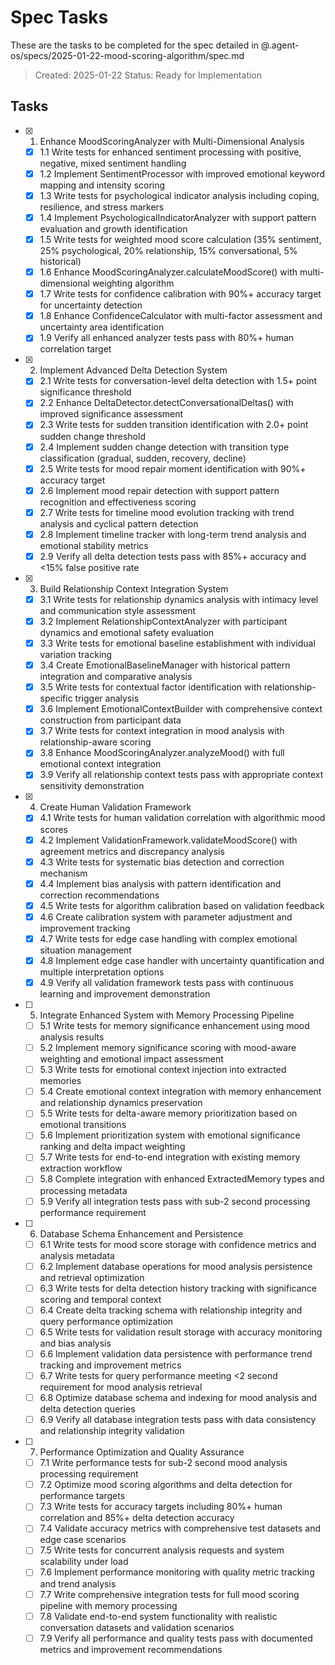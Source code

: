 # Spec Tasks

These are the tasks to be completed for the spec detailed in @.agent-os/specs/2025-01-22-mood-scoring-algorithm/spec.md

> Created: 2025-01-22
> Status: Ready for Implementation

## Tasks

- [x] 1. Enhance MoodScoringAnalyzer with Multi-Dimensional Analysis
  - [x] 1.1 Write tests for enhanced sentiment processing with positive, negative, mixed sentiment handling
  - [x] 1.2 Implement SentimentProcessor with improved emotional keyword mapping and intensity scoring
  - [x] 1.3 Write tests for psychological indicator analysis including coping, resilience, and stress markers
  - [x] 1.4 Implement PsychologicalIndicatorAnalyzer with support pattern evaluation and growth identification
  - [x] 1.5 Write tests for weighted mood score calculation (35% sentiment, 25% psychological, 20% relationship, 15% conversational, 5% historical)
  - [x] 1.6 Enhance MoodScoringAnalyzer.calculateMoodScore() with multi-dimensional weighting algorithm
  - [x] 1.7 Write tests for confidence calibration with 90%+ accuracy target for uncertainty detection
  - [x] 1.8 Enhance ConfidenceCalculator with multi-factor assessment and uncertainty area identification
  - [x] 1.9 Verify all enhanced analyzer tests pass with 80%+ human correlation target

- [x] 2. Implement Advanced Delta Detection System
  - [x] 2.1 Write tests for conversation-level delta detection with 1.5+ point significance threshold
  - [x] 2.2 Enhance DeltaDetector.detectConversationalDeltas() with improved significance assessment
  - [x] 2.3 Write tests for sudden transition identification with 2.0+ point sudden change threshold
  - [x] 2.4 Implement sudden change detection with transition type classification (gradual, sudden, recovery, decline)
  - [x] 2.5 Write tests for mood repair moment identification with 90%+ accuracy target
  - [x] 2.6 Implement mood repair detection with support pattern recognition and effectiveness scoring
  - [x] 2.7 Write tests for timeline mood evolution tracking with trend analysis and cyclical pattern detection
  - [x] 2.8 Implement timeline tracker with long-term trend analysis and emotional stability metrics
  - [x] 2.9 Verify all delta detection tests pass with 85%+ accuracy and <15% false positive rate

- [x] 3. Build Relationship Context Integration System
  - [x] 3.1 Write tests for relationship dynamics analysis with intimacy level and communication style assessment
  - [x] 3.2 Implement RelationshipContextAnalyzer with participant dynamics and emotional safety evaluation
  - [x] 3.3 Write tests for emotional baseline establishment with individual variation tracking
  - [x] 3.4 Create EmotionalBaselineManager with historical pattern integration and comparative analysis
  - [x] 3.5 Write tests for contextual factor identification with relationship-specific trigger analysis
  - [x] 3.6 Implement EmotionalContextBuilder with comprehensive context construction from participant data
  - [x] 3.7 Write tests for context integration in mood analysis with relationship-aware scoring
  - [x] 3.8 Enhance MoodScoringAnalyzer.analyzeMood() with full emotional context integration
  - [x] 3.9 Verify all relationship context tests pass with appropriate context sensitivity demonstration

- [x] 4. Create Human Validation Framework
  - [x] 4.1 Write tests for human validation correlation with algorithmic mood scores
  - [x] 4.2 Implement ValidationFramework.validateMoodScore() with agreement metrics and discrepancy analysis
  - [x] 4.3 Write tests for systematic bias detection and correction mechanism
  - [x] 4.4 Implement bias analysis with pattern identification and correction recommendations
  - [x] 4.5 Write tests for algorithm calibration based on validation feedback
  - [x] 4.6 Create calibration system with parameter adjustment and improvement tracking
  - [x] 4.7 Write tests for edge case handling with complex emotional situation management
  - [x] 4.8 Implement edge case handler with uncertainty quantification and multiple interpretation options
  - [x] 4.9 Verify all validation framework tests pass with continuous learning and improvement demonstration

- [ ] 5. Integrate Enhanced System with Memory Processing Pipeline
  - [ ] 5.1 Write tests for memory significance enhancement using mood analysis results
  - [ ] 5.2 Implement memory significance scoring with mood-aware weighting and emotional impact assessment
  - [ ] 5.3 Write tests for emotional context injection into extracted memories
  - [ ] 5.4 Create emotional context integration with memory enhancement and relationship dynamics preservation
  - [ ] 5.5 Write tests for delta-aware memory prioritization based on emotional transitions
  - [ ] 5.6 Implement prioritization system with emotional significance ranking and delta impact weighting
  - [ ] 5.7 Write tests for end-to-end integration with existing memory extraction workflow
  - [ ] 5.8 Complete integration with enhanced ExtractedMemory types and processing metadata
  - [ ] 5.9 Verify all integration tests pass with sub-2 second processing performance requirement

- [ ] 6. Database Schema Enhancement and Persistence
  - [ ] 6.1 Write tests for mood score storage with confidence metrics and analysis metadata
  - [ ] 6.2 Implement database operations for mood analysis persistence and retrieval optimization
  - [ ] 6.3 Write tests for delta detection history tracking with significance scoring and temporal context
  - [ ] 6.4 Create delta tracking schema with relationship integrity and query performance optimization
  - [ ] 6.5 Write tests for validation result storage with accuracy monitoring and bias analysis
  - [ ] 6.6 Implement validation data persistence with performance trend tracking and improvement metrics
  - [ ] 6.7 Write tests for query performance meeting <2 second requirement for mood analysis retrieval
  - [ ] 6.8 Optimize database schema and indexing for mood analysis and delta detection queries
  - [ ] 6.9 Verify all database integration tests pass with data consistency and relationship integrity validation

- [ ] 7. Performance Optimization and Quality Assurance
  - [ ] 7.1 Write performance tests for sub-2 second mood analysis processing requirement
  - [ ] 7.2 Optimize mood scoring algorithms and delta detection for performance targets
  - [ ] 7.3 Write tests for accuracy targets including 80%+ human correlation and 85%+ delta detection accuracy
  - [ ] 7.4 Validate accuracy metrics with comprehensive test datasets and edge case scenarios
  - [ ] 7.5 Write tests for concurrent analysis requests and system scalability under load
  - [ ] 7.6 Implement performance monitoring with quality metric tracking and trend analysis
  - [ ] 7.7 Write comprehensive integration tests for full mood scoring pipeline with memory processing
  - [ ] 7.8 Validate end-to-end system functionality with realistic conversation datasets and validation scenarios
  - [ ] 7.9 Verify all performance and quality tests pass with documented
        metrics and improvement recommendations
